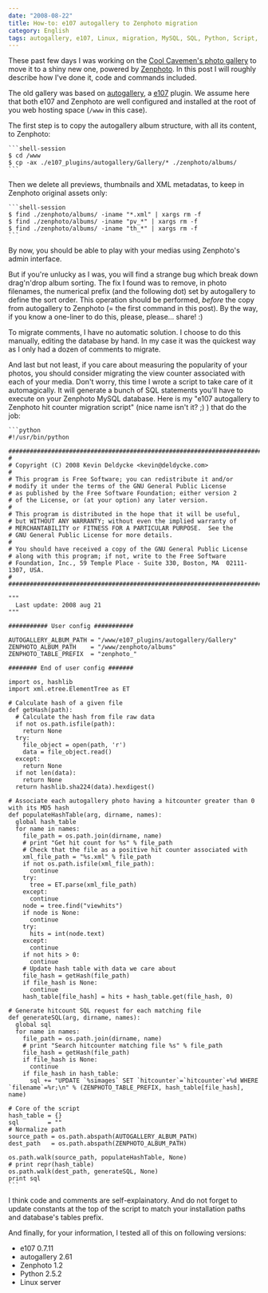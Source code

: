 ```yaml
---
date: "2008-08-22"
title: How-to: e107 autogallery to Zenphoto migration
category: English
tags: autogallery, e107, Linux, migration, MySQL, SQL, Python, Script, Web, Zenphoto, Cool Cavemen
---
```


These past few days I was working on the [Cool Cavemen's photo gallery](https://coolcavemen.com/photos) to move it to a shiny new one, powered by [Zenphoto](https://zenphoto.org). In this post I will roughly describe how I've done it, code and commands included.

The old gallery was based on [autogallery](https://sourceforge.net/projects/e107autogallery), a [e107](https://e107.org) plugin. We assume here that both e107 and Zenphoto are well configured and installed at the root of you web hosting space (`/www` in this case).

The first step is to copy the autogallery album structure, with all its content, to Zenphoto:

    ```shell-session
    $ cd /www
    $ cp -ax ./e107_plugins/autogallery/Gallery/* ./zenphoto/albums/
    ```

Then we delete all previews, thumbnails and XML metadatas, to keep in Zenphoto original assets only:

    ```shell-session
    $ find ./zenphoto/albums/ -iname "*.xml" | xargs rm -f
    $ find ./zenphoto/albums/ -iname "pv_*" | xargs rm -f
    $ find ./zenphoto/albums/ -iname "th_*" | xargs rm -f
    ```

By now, you should be able to play with your medias using Zenphoto's admin interface.

But if you're unlucky as I was, you will find a strange bug which break down drag'n'drop album sorting. The fix I found was to remove, in photo filenames, the numerical prefix (and the following dot) set by autogallery to define the sort order. This operation should be performed, _before_ the copy from autogallery to Zenphoto (= the first command in this post). By the way, if you know a one-liner to do this, please, please... share! :)

To migrate comments, I have no automatic solution. I choose to do this manually, editing the database by hand. In my case it was the quickest way as I only had a dozen of comments to migrate.

And last but not least, if you care about measuring the popularity of your photos, you should consider migrating the view counter associated with each of your media. Don't worry, this time I wrote a script to take care of it automagically. It will generate a bunch of SQL statements you'll have to execute on your Zenphoto MySQL database. Here is my "e107 autogallery to Zenphoto hit counter migration script" (nice name isn't it? ;) ) that do the job:

    ```python
    #!/usr/bin/python

    ##############################################################################
    #
    # Copyright (C) 2008 Kevin Deldycke <kevin@deldycke.com>
    #
    # This program is Free Software; you can redistribute it and/or
    # modify it under the terms of the GNU General Public License
    # as published by the Free Software Foundation; either version 2
    # of the License, or (at your option) any later version.
    #
    # This program is distributed in the hope that it will be useful,
    # but WITHOUT ANY WARRANTY; without even the implied warranty of
    # MERCHANTABILITY or FITNESS FOR A PARTICULAR PURPOSE.  See the
    # GNU General Public License for more details.
    #
    # You should have received a copy of the GNU General Public License
    # along with this program; if not, write to the Free Software
    # Foundation, Inc., 59 Temple Place - Suite 330, Boston, MA  02111-1307, USA.
    #
    ##############################################################################

    """
      Last update: 2008 aug 21
    """

    ########### User config ###########

    AUTOGALLERY_ALBUM_PATH = "/www/e107_plugins/autogallery/Gallery"
    ZENPHOTO_ALBUM_PATH    = "/www/zenphoto/albums"
    ZENPHOTO_TABLE_PREFIX  = "zenphoto_"

    ######## End of user config #######

    import os, hashlib
    import xml.etree.ElementTree as ET

    # Calculate hash of a given file
    def getHash(path):
      # Calculate the hash from file raw data
      if not os.path.isfile(path):
        return None
      try:
        file_object = open(path, 'r')
        data = file_object.read()
      except:
        return None
      if not len(data):
        return None
      return hashlib.sha224(data).hexdigest()

    # Associate each autogallery photo having a hitcounter greater than 0 with its MD5 hash
    def populateHashTable(arg, dirname, names):
      global hash_table
      for name in names:
        file_path = os.path.join(dirname, name)
        # print "Get hit count for %s" % file_path
        # Check that the file as a positive hit counter associated with
        xml_file_path = "%s.xml" % file_path
        if not os.path.isfile(xml_file_path):
          continue
        try:
          tree = ET.parse(xml_file_path)
        except:
          continue
        node = tree.find("viewhits")
        if node is None:
          continue
        try:
          hits = int(node.text)
        except:
          continue
        if not hits > 0:
          continue
        # Update hash table with data we care about
        file_hash = getHash(file_path)
        if file_hash is None:
          continue
        hash_table[file_hash] = hits + hash_table.get(file_hash, 0)

    # Generate hitcount SQL request for each matching file
    def generateSQL(arg, dirname, names):
      global sql
      for name in names:
        file_path = os.path.join(dirname, name)
        # print "Search hitcounter matching file %s" % file_path
        file_hash = getHash(file_path)
        if file_hash is None:
          continue
        if file_hash in hash_table:
          sql += "UPDATE `%simages` SET `hitcounter`=`hitcounter`+%d WHERE `filename`=%r;\n" % (ZENPHOTO_TABLE_PREFIX, hash_table[file_hash], name)

    # Core of the script
    hash_table = {}
    sql        = ""
    # Normalize path
    source_path = os.path.abspath(AUTOGALLERY_ALBUM_PATH)
    dest_path   = os.path.abspath(ZENPHOTO_ALBUM_PATH)

    os.path.walk(source_path, populateHashTable, None)
    # print repr(hash_table)
    os.path.walk(dest_path, generateSQL, None)
    print sql
    ```

I think code and comments are self-explainatory. And do not forget to update constants at the top of the script to match your installation paths and database's tables prefix.

And finally, for your information, I tested all of this on following versions:

  * e107 0.7.11
  * autogallery 2.61
  * Zenphoto 1.2
  * Python 2.5.2
  * Linux server

